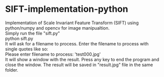 # SIFT-implementation-python
Implementation of Scale Invariant Feature Transform (SIFT) using python/numpy and opencv for image manipualtion.  
Simply run the file "sift.py"  
    python sift.py  
It will ask for a filename to process. Enter the filename to process with single quotes like so:  
    Please enter filename to process: 'test000.jpg'  
It will show a window with the result. Press any key to end the program and close the window. The result will be saved in "result.jpg" file in the same folder.
